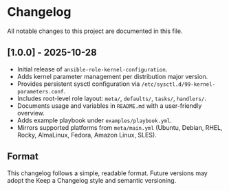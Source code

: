 # Changelog

All notable changes to this project are documented in this file.

## [1.0.0] - 2025-10-28
- Initial release of `ansible-role-kernel-configuration`.
- Adds kernel parameter management per distribution major version.
- Provides persistent sysctl configuration via `/etc/sysctl.d/99-kernel-parameters.conf`.
- Includes root-level role layout: `meta/`, `defaults/`, `tasks/`, `handlers/`.
- Documents usage and variables in `README.md` with a user-friendly overview.
- Adds example playbook under `examples/playbook.yml`.
- Mirrors supported platforms from `meta/main.yml` (Ubuntu, Debian, RHEL, Rocky, AlmaLinux, Fedora, Amazon Linux, SLES).

## Format
This changelog follows a simple, readable format. Future versions may adopt the
Keep a Changelog style and semantic versioning.
